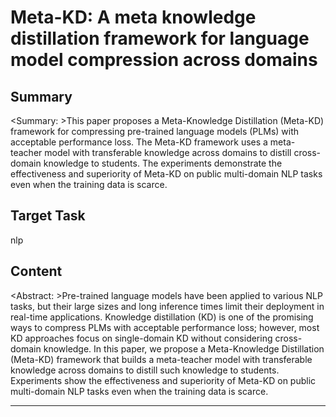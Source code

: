# Meta-KD: A meta knowledge distillation framework for language model compression across domains

## Summary

<Summary: >This paper proposes a Meta-Knowledge Distillation (Meta-KD) framework for compressing pre-trained language models (PLMs) with acceptable performance loss. The Meta-KD framework uses a meta-teacher model with transferable knowledge across domains to distill cross-domain knowledge to students. The experiments demonstrate the effectiveness and superiority of Meta-KD on public multi-domain NLP tasks even when the training data is scarce.


## Target Task

nlp

## Content

<Abstract: >Pre-trained language models have been applied to various NLP tasks, but their large sizes and long inference times limit their deployment in real-time applications. Knowledge distillation (KD) is one of the promising ways to compress PLMs with acceptable performance loss; however, most KD approaches focus on single-domain KD without considering cross-domain knowledge. In this paper, we propose a Meta-Knowledge Distillation (Meta-KD) framework that builds a meta-teacher model with transferable knowledge across domains to distill such knowledge to students. Experiments show the effectiveness and superiority of Meta-KD on public multi-domain NLP tasks even when the training data is scarce.



---

